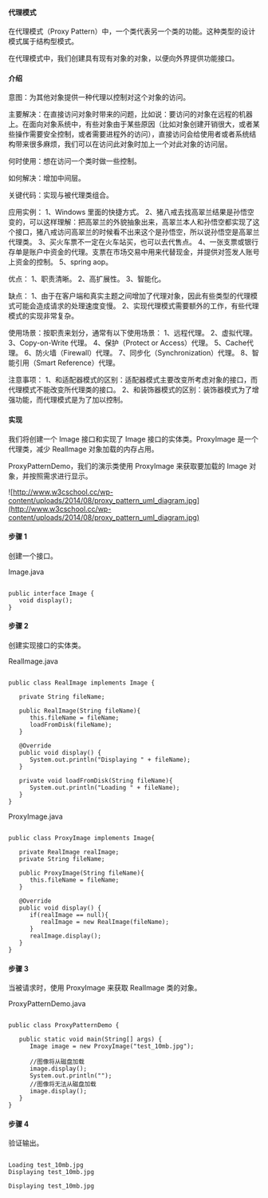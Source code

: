  
#### 代理模式

 在代理模式（Proxy Pattern）中，一个类代表另一个类的功能。这种类型的设计模式属于结构型模式。

 在代理模式中，我们创建具有现有对象的对象，以便向外界提供功能接口。

 
#### 介绍

 意图：为其他对象提供一种代理以控制对这个对象的访问。

 主要解决：在直接访问对象时带来的问题，比如说：要访问的对象在远程的机器上。在面向对象系统中，有些对象由于某些原因（比如对象创建开销很大，或者某些操作需要安全控制，或者需要进程外的访问），直接访问会给使用者或者系统结构带来很多麻烦，我们可以在访问此对象时加上一个对此对象的访问层。

 何时使用：想在访问一个类时做一些控制。

 如何解决：增加中间层。

 关键代码：实现与被代理类组合。

 应用实例： 1、Windows 里面的快捷方式。 2、猪八戒去找高翠兰结果是孙悟空变的，可以这样理解：把高翠兰的外貌抽象出来，高翠兰本人和孙悟空都实现了这个接口，猪八戒访问高翠兰的时候看不出来这个是孙悟空，所以说孙悟空是高翠兰代理类。 3、买火车票不一定在火车站买，也可以去代售点。 4、一张支票或银行存单是账户中资金的代理。支票在市场交易中用来代替现金，并提供对签发人账号上资金的控制。 5、spring aop。 

 优点： 1、职责清晰。 2、高扩展性。 3、智能化。 

 缺点： 1、由于在客户端和真实主题之间增加了代理对象，因此有些类型的代理模式可能会造成请求的处理速度变慢。 2、实现代理模式需要额外的工作，有些代理模式的实现非常复杂。 

 使用场景：按职责来划分，通常有以下使用场景： 1、远程代理。 2、虚拟代理。 3、Copy-on-Write 代理。 4、保护（Protect or Access）代理。 5、Cache代理。 6、防火墙（Firewall）代理。 7、同步化（Synchronization）代理。 8、智能引用（Smart Reference）代理。 

 注意事项： 1、和适配器模式的区别：适配器模式主要改变所考虑对象的接口，而代理模式不能改变所代理类的接口。 2、和装饰器模式的区别：装饰器模式为了增强功能，而代理模式是为了加以控制。 

 
#### 实现

 我们将创建一个 Image 接口和实现了 Image 接口的实体类。ProxyImage 是一个代理类，减少 RealImage 对象加载的内存占用。

 ProxyPatternDemo，我们的演示类使用 ProxyImage 来获取要加载的 Image 对象，并按照需求进行显示。

 ![http://www.w3cschool.cc/wp-content/uploads/2014/08/proxy_pattern_uml_diagram.jpg](http://www.w3cschool.cc/wp-content/uploads/2014/08/proxy_pattern_uml_diagram.jpg)
#### 步骤 1

 创建一个接口。

 Image.java

 
```

public interface Image {
   void display();
}

```
 
#### 步骤 2

 创建实现接口的实体类。

 RealImage.java

 
```

public class RealImage implements Image {

   private String fileName;

   public RealImage(String fileName){
      this.fileName = fileName;
      loadFromDisk(fileName);
   }

   @Override
   public void display() {
      System.out.println("Displaying " + fileName);
   }

   private void loadFromDisk(String fileName){
      System.out.println("Loading " + fileName);
   }
}

```
 ProxyImage.java

 
```

public class ProxyImage implements Image{

   private RealImage realImage;
   private String fileName;

   public ProxyImage(String fileName){
      this.fileName = fileName;
   }

   @Override
   public void display() {
      if(realImage == null){
         realImage = new RealImage(fileName);
      }
      realImage.display();
   }
}

```
 
#### 步骤 3

 当被请求时，使用 ProxyImage 来获取 RealImage 类的对象。

 ProxyPatternDemo.java

 
```

public class ProxyPatternDemo {
	
   public static void main(String[] args) {
      Image image = new ProxyImage("test_10mb.jpg");

      //图像将从磁盘加载
      image.display(); 
      System.out.println("");
      //图像将无法从磁盘加载
      image.display(); 	
   }
}

```
 
#### 步骤 4

 验证输出。

 
```

Loading test_10mb.jpg
Displaying test_10mb.jpg

Displaying test_10mb.jpg

```
 

